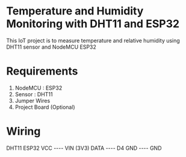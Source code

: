 # Temperature and Humidity Monitoring with DHT11 and ESP32
This IoT project is to measure temperature and relative humidity using DHT11 sensor and NodeMCU ESP32

# Requirements
1. NodeMCU : ESP32
2. Sensor  : DHT11
3. Jumper Wires
4. Project Board (Optional)

# Wiring
DHT11       ESP32
VCC   ----  VIN (3V3)
DATA  ----  D4
GND   ----  GND

